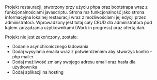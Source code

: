 Projekt restauracji, stworzony przy użyciu phpa oraz bootstrapa wraz z funkcjonalnościami javascriptu. Strona ma funkcjonalność jako strona informacyjna lokalnej restauracji wraz z możliwościami jej edycji przez administratora.
Wprowadzony jest tutaj cały CRUD dla administratora pod kątem zarządzania użytkownikami (Work in progress) oraz ofertą dań.


Projekt nie jest zakończony, zostało: 
- Dodanie asynchronicznego ładowania
- Dodaj wysyłania emaila wraz z  potwierdzeniem aby stworzyć kontro - php mailer 
- Dodaj możliwość zmiany swojego adresu email oraz hasła dla użytkownika
- Dodaj aplikacji na hosting

